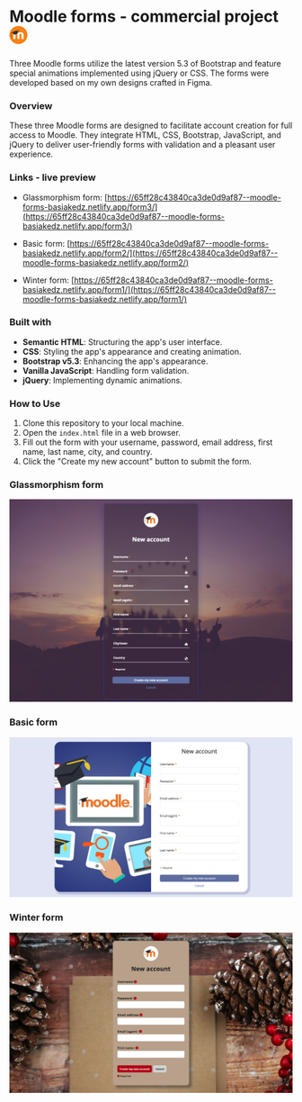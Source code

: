 # Moodle forms - commercial project ![Moodle Form icon](/logo-32x32.png)

Three Moodle forms utilize the latest version 5.3 of Bootstrap and feature special animations implemented using jQuery or CSS. The forms were developed based on my own designs crafted in Figma.

### Overview

These three Moodle forms are designed to facilitate account creation for full access to Moodle. They integrate HTML, CSS, Bootstrap, JavaScript, and jQuery to deliver user-friendly forms with validation and a pleasant user experience.

### Links - live preview

- Glassmorphism form: [https://65ff28c43840ca3de0d9af87--moodle-forms-basiakedz.netlify.app/form3/](https://65ff28c43840ca3de0d9af87--moodle-forms-basiakedz.netlify.app/form3/)

- Basic form: [https://65ff28c43840ca3de0d9af87--moodle-forms-basiakedz.netlify.app/form2/](https://65ff28c43840ca3de0d9af87--moodle-forms-basiakedz.netlify.app/form2/)

- Winter form: [https://65ff28c43840ca3de0d9af87--moodle-forms-basiakedz.netlify.app/form1/](https://65ff28c43840ca3de0d9af87--moodle-forms-basiakedz.netlify.app/form1/)

### Built with

- **Semantic HTML**: Structuring the app's user interface.
- **CSS**: Styling the app's appearance and creating animation.
- **Bootstrap v5.3**: Enhancing the app's appearance.
- **Vanilla JavaScript**: Handling form validation.
- **jQuery**: Implementing dynamic animations.

### How to Use

1. Clone this repository to your local machine.
2. Open the `index.html` file in a web browser.
3. Fill out the form with your username, password, email address, first name, last name, city, and country.
4. Click the "Create my new account" button to submit the form.

### Glassmorphism form

![Glassmorphism form Screenshot](./form3/img/screenshot_form3.png)

### Basic form

![Basic form Screenshot](./form2/img/screenshot_form2.png)

### Winter form

![Winter form Screenshot](./form1/img/screenshot_form1.png)
